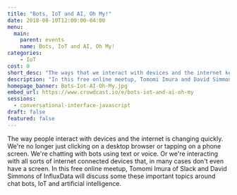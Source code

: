```yaml
---
title: "Bots, IoT and AI, Oh My!"
date: 2018-08-10T12:00:00-04:00
menu:
  main:
    parent: events
    name: Bots, IoT and AI, Oh My!
categories:
    - IoT
cost: 0
short_desc: "The ways that we interact with devices and the internet keeps changing."
description: "In this free online meetup, Tomomi Imura and David Simmons explore new ways of interacting with devices and the internet such as chat bots and the internet of things."
homepage_banner: Bots-Iot-AI-Oh-My.jpg
embed_url: https://www.crowdcast.io/e/bots-iot-and-ai-oh-my
sessions:
  - conversational-interface-javascript
draft: false
featured: false
---
```


The way people interact with devices and the internet is changing quickly. We're no longer just clicking on a desktop browser or tapping on a phone screen. We're chatting with bots using text or voice. Or we're interacting with all sorts of internet connected devices that, in many cases don't even have a screen. In this free online meetup, Tomomi Imura of Slack and David Simmons of InfluxData will discuss some these important topics around chat bots, IoT and artificial intelligence.